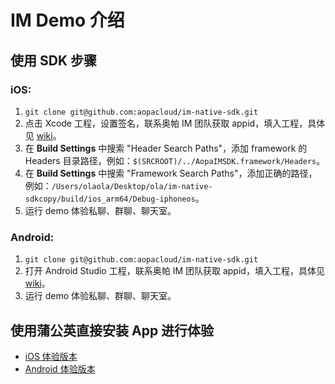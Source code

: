 # IM Demo 介绍

## 使用 SDK 步骤

### iOS:
1. `git clone git@github.com:aopacloud/im-native-sdk.git`
2. 点击 Xcode 工程，设置签名，联系奥帕 IM 团队获取 appid，填入工程，具体见 [wiki](#)。
3. 在 **Build Settings** 中搜索 "Header Search Paths"，添加 framework 的 Headers 目录路径，例如：`$(SRCROOT)/../AopaIMSDK.framework/Headers`。
4. 在 **Build Settings** 中搜索 "Framework Search Paths"，添加正确的路径，例如：`/Users/olaola/Desktop/ola/im-native-sdkcopy/build/ios_arm64/Debug-iphoneos`。
5. 运行 demo 体验私聊、群聊、聊天室。

### Android:
1. `git clone git@github.com:aopacloud/im-native-sdk.git`
2. 打开 Android Studio 工程，联系奥帕 IM 团队获取 appid，填入工程，具体见 [wiki](#)。
3. 运行 demo 体验私聊、群聊、聊天室。

## 使用蒲公英直接安装 App 进行体验

- [iOS 体验版本](https://www.pgyer.com/2DLss9Nd)
- [Android 体验版本](https://www.pgyer.com/0iWuNuao)
